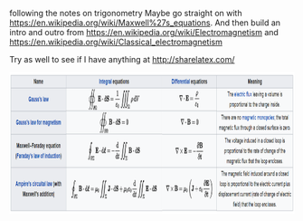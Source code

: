 following the notes on trigonometry
Maybe go straight on with https://en.wikipedia.org/wiki/Maxwell%27s_equations. And then build an intro and outro from https://en.wikipedia.org/wiki/Electromagnetism and https://en.wikipedia.org/wiki/Classical_electromagnetism

Try as well to see if I have anything at http://sharelatex.com/



<p align="center">
  <img width="950" height="250" src="/figs/electromagnetism/maxwell.png">
</p>

